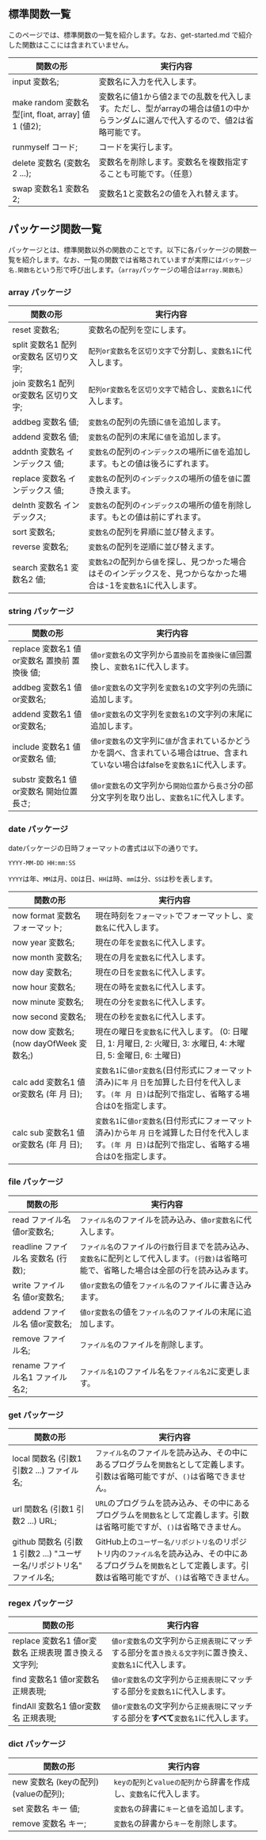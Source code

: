 標準関数一覧
---
このページでは、標準関数の一覧を紹介します。なお、get-started.md で紹介した関数はここには含まれていません。

| 関数の形 | 実行内容 |
| --- | --- |
| input 変数名; | 変数名に入力を代入します。 |
| make random 変数名 型[int, float, array] 値1 (値2); | 変数名に値1から値2までの乱数を代入します。ただし、型がarrayの場合は値1の中からランダムに選んで代入するので、値2は省略可能です。 |
| runmyself コード; | コードを実行します。 |
| delete 変数名 (変数名2 ...); | 変数名を削除します。変数名を複数指定することも可能です。（任意） |
| swap 変数名1 変数名2; | 変数名1と変数名2の値を入れ替えます。 |

パッケージ関数一覧
---
パッケージとは、標準関数以外の関数のことです。以下に各パッケージの関数一覧を紹介します。なお、一覧の関数では省略されていますが実際には``パッケージ名.関数名``という形で呼び出します。（``array``パッケージの場合は``array.関数名``）

### array パッケージ
| 関数の形 | 実行内容 |
| --- | --- |
| reset 変数名; | 変数名の配列を空にします。 |
| split 変数名1 配列or変数名 区切り文字; | ``配列or変数名``を``区切り文字``で分割し、``変数名1``に代入します。 |
| join 変数名1 配列or変数名 区切り文字; | ``配列or変数名``を``区切り文字``で結合し、``変数名1``に代入します。 |
| addbeg 変数名 値; | ``変数名``の配列の先頭に``値``を追加します。 |
| addend 変数名 値; | ``変数名``の配列の末尾に``値``を追加します。 |
| addnth 変数名 インデックス 値; | ``変数名``の配列の``インデックス``の場所に``値``を追加します。もとの値は後ろにずれます。 |
| replace 変数名 インデックス 値; | ``変数名``の配列の``インデックス``の場所の値を``値``に置き換えます。 |
| delnth 変数名 インデックス; | ``変数名``の配列の``インデックス``の場所の値を削除します。もとの値は前にずれます。 |
| sort 変数名; | ``変数名``の配列を昇順に並び替えます。 |
| reverse 変数名; | ``変数名``の配列を逆順に並び替えます。 |
| search 変数名1 変数名2 値; | ``変数名2``の配列から``値``を探し、見つかった場合はそのインデックスを、見つからなかった場合は-1を``変数名1``に代入します。 |

### string パッケージ
| 関数の形 | 実行内容 |
| --- | --- |
| replace 変数名1 値or変数名 置換前 置換後 値; | ``値or変数名``の文字列から``置換前``を``置換後``に``値``回置換し、``変数名1``に代入します。 |
| addbeg 変数名1 値or変数名; | ``値or変数名``の文字列を``変数名1``の文字列の先頭に追加します。 |
| addend 変数名1 値or変数名; | ``値or変数名``の文字列を``変数名1``の文字列の末尾に追加します。 |
| include 変数名1 値or変数名 値; | ``値or変数名``の文字列に``値``が含まれているかどうかを調べ、含まれている場合はtrue、含まれていない場合はfalseを``変数名1``に代入します。 |
| substr 変数名1 値or変数名 開始位置 長さ; | ``値or変数名``の文字列から``開始位置``から``長さ``分の部分文字列を取り出し、``変数名1``に代入します。 |

### date パッケージ
dateパッケージの日時フォーマットの書式は以下の通りです。
```
YYYY-MM-DD HH:mm:SS
```
``YYYY``は年、``MM``は月、``DD``は日、``HH``は時、``mm``は分、``SS``は秒を表します。

| 関数の形 | 実行内容 |
| --- | --- |
| now format 変数名 フォーマット; | 現在時刻を``フォーマット``でフォーマットし、``変数名``に代入します。 |
| now year 変数名; | 現在の年を``変数名``に代入します。 |
| now month 変数名; | 現在の月を``変数名``に代入します。 |
| now day 変数名; | 現在の日を``変数名``に代入します。 |
| now hour 変数名; | 現在の時を``変数名``に代入します。 |
| now minute 変数名; | 現在の分を``変数名``に代入します。 |
| now second 変数名; | 現在の秒を``変数名``に代入します。 |
| now dow 変数名; (now dayOfWeek 変数名;) | 現在の曜日を``変数名``に代入します。 (0: 日曜日, 1: 月曜日, 2: 火曜日, 3: 水曜日, 4: 木曜日, 5: 金曜日, 6: 土曜日) |
| calc add 変数名1 値or変数名 (年 月 日); | ``変数名1``に``値or変数名``(日付形式にフォーマット済み)に``年`` ``月`` ``日``を加算した日付を代入します。``(年 月 日)``は配列で指定し、省略する場合は0を指定します。 |
| calc sub 変数名1 値or変数名 (年 月 日); | ``変数名1``に``値or変数名``(日付形式にフォーマット済み)から``年`` ``月`` ``日``を減算した日付を代入します。``(年 月 日)``は配列で指定し、省略する場合は0を指定します。 |

### file パッケージ
| 関数の形 | 実行内容 |
| --- | --- |
| read ファイル名 値or変数名; | ``ファイル名``のファイルを読み込み、``値or変数名``に代入します。 |
| readline ファイル名 変数名 (行数); | ``ファイル名``のファイルの``行数``行目までを読み込み、``変数名``に配列として代入します。``(行数)``は省略可能で、省略した場合は全部の行を読み込みます。 |
| write ファイル名 値or変数名; | ``値or変数名``の値を``ファイル名``のファイルに書き込みます。 |
| addend ファイル名 値or変数名; | ``値or変数名``の値を``ファイル名``のファイルの末尾に追加します。 |
| remove ファイル名; | ``ファイル名``のファイルを削除します。 |
| rename ファイル名1 ファイル名2; | ``ファイル名1``のファイル名を``ファイル名2``に変更します。 |

### get パッケージ
| 関数の形 | 実行内容 |
| --- | --- |
| local 関数名 (引数1 引数2 ...) ファイル名; | ``ファイル名``のファイルを読み込み、その中にあるプログラムを``関数名``として定義します。引数は省略可能ですが、``()``は省略できません。 |
| url 関数名 (引数1 引数2 ...) URL; | ``URL``のプログラムを読み込み、その中にあるプログラムを``関数名``として定義します。引数は省略可能ですが、``()``は省略できません。 |
| github 関数名 (引数1 引数2 ...) "ユーザー名/リポジトリ名" ファイル名; | GitHub上の``ユーザー名/リポジトリ名``のリポジトリ内の``ファイル名``を読み込み、その中にあるプログラムを``関数名``として定義します。引数は省略可能ですが、``()``は省略できません。 |

### regex パッケージ
| 関数の形 | 実行内容 |
| --- | --- |
| replace 変数名1 値or変数名 正規表現 置き換える文字列; | ``値or変数名``の文字列から``正規表現``にマッチする部分を``置き換える文字列``に置き換え、``変数名1``に代入します。 |
| find 変数名1 値or変数名 正規表現; | ``値or変数名``の文字列から``正規表現``にマッチする部分を``変数名1``に代入します。 |
| findAll 変数名1 値or変数名 正規表現; | ``値or変数名``の文字列から``正規表現``にマッチする部分を**すべて**``変数名1``に代入します。 |

### dict パッケージ
| 関数の形 | 実行内容 |
| --- | --- |
| new 変数名 (keyの配列) (valueの配列); | ``keyの配列``と``valueの配列``から辞書を作成し、``変数名``に代入します。 |
| set 変数名 キー 値; | ``変数名``の辞書に``キー``と``値``を追加します。 |
| remove 変数名 キー; | ``変数名``の辞書から``キー``を削除します。 |
